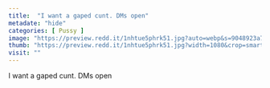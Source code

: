```yaml
---
title:  "I want a gaped cunt. DMs open"
metadate: "hide"
categories: [ Pussy ]
image: "https://preview.redd.it/1nhtue5phrk51.jpg?auto=webp&s=9048923a793ba1062c7886a4648e124f292d2a0e"
thumb: "https://preview.redd.it/1nhtue5phrk51.jpg?width=1080&crop=smart&auto=webp&s=52692345e169622849ee27a06ec0156e5e03c5d8"
visit: ""
---
```

I want a gaped cunt. DMs open
